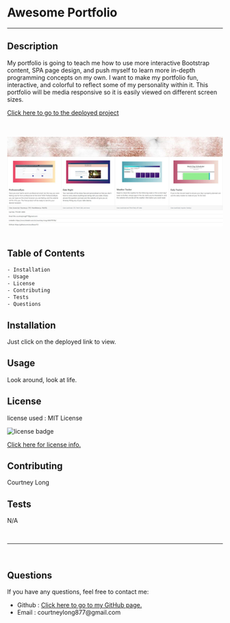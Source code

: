 # Awesome Portfolio
---
## Description
My portfolio is going to teach me how to use more interactive Bootstrap content, SPA page design, and push myself to learn more in-depth programming concepts on my own. I want to make my portfolio fun, interactive, and colorful to reflect some of my personality within it. This portfolio will be media responsive so it is easily viewed on different screen sizes.

<a href="https://courtbourt12.github.io/CourtneyMadeAnAwesomePortfolio/">Click here to go to the deployed project</a>

<br>
<br>

<img src="./portfolio/src/Assets/DeployedPage.JPG" alt = "Image of the deployed application">

<br>
<br>

## Table of Contents
    - Installation
    - Usage
    - License
    - Contributing
    - Tests
    - Questions

## Installation
Just click on the deployed link to view.

## Usage
Look around, look at life.

## License
license used : MIT License

<img src="https://img.shields.io/badge/license-MIT-blue.svg" alt="license badge">

<br>

<a href="https://opensource.org/licenses/MIT">Click here for license info.</a>

## Contributing
Courtney Long

## Tests

N/A

<br>

--- 

<br>

## Questions

If you have any questions, feel free to contact me:
<ul>
<li> Github : <a href="https://github.com/courtbourt12">Click here to go to my GitHub page.</a> </li>
<li> Email : courtneylong877@gmail.com </li>
</ul>

